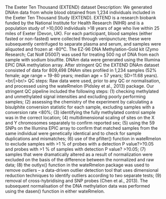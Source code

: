 The Exeter Ten Thousand (EXTEND) dataset
Description:
We generated DNAm data from whole blood obtained from 1,234 individuals included in the Exeter Ten Thousand Study (EXTEND).
EXTEND is a research biobank funded by the National Institute for Health Research (NIHR) and is a population study of >10,000 individuals >18 years of age who live within 25 miles of Exeter (Devon, UK).
For each participant, blood samples (either fasted or non-fasted) were collected through venipuncture; these were subsequently centrifuged to separate plasma and serum, and samples were aliquoted and frozen at -80°C.
The EZ-96 DNA Methylation-Gold kit (Zymo Research; Cat No# D5007) was used for treating 500 ng of DNA from each sample with sodium bisulfite.
DNAm data were generated using the Illumina EPIC DNA methylation array.
After stringent QC the EXTEND DNAm dataset consisted of data for 809,498 DNAm sites profiled in 1,234 samples (52% female; age range = 19-80 years; median age = 57 years; SD=11.68 years). <br/|>br/> 
QC steps:
Raw data were used, prior to any QC or normalisation, and processed using the wateRmelon (Pidsley et al., 2013) package.
Our stringent QC pipeline included the following steps:
(1) checking methylated and unmethylated signal intensities and excluding poorly performing samples;
(2) assessing the chemistry of the experiment by calculating a bisulphite conversion statistic for each sample, excluding samples with a conversion rate <80%;
(3) identifying the fully methylated control sample was in the correct location;
(4) multidimensional scaling of sites on the X and Y chromosomes separately to confirm reported sex;
(5) using the 59 SNPs on the Illumina EPIC array to confirm that matched samples from the same individual were genetically identical and to check for sample duplications and mismatches;
(6) use of the pfilter() function in wateRmelon to exclude samples with >1 % of probes with a detection P value?>?0.05 and probes with >1 % of samples with detection P value? >?0.05;
(7) samples that were dramatically altered as a result of normalization were excluded on the basis of the difference between the normalized and raw data;
(8) the outlyx() function in the wateRmelon package was used to remove outliers – a data-driven outlier detection tool that uses dimensional reduction techniques to identify outliers according to two separate tests;
(9) removal of cross-hybridising and SNP probes (Chen et al., 2013). The subsequent normalisation of the DNA methylation data was performed using the dasen() function in either wateRmelon.
